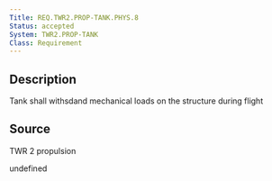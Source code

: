 ```yaml
---
Title: REQ.TWR2.PROP-TANK.PHYS.8
Status: accepted
System: TWR2.PROP-TANK
Class: Requirement
---
```


## Description

Tank shall withsdand mechanical loads on the structure during flight

## Source

TWR 2 propulsion


undefined